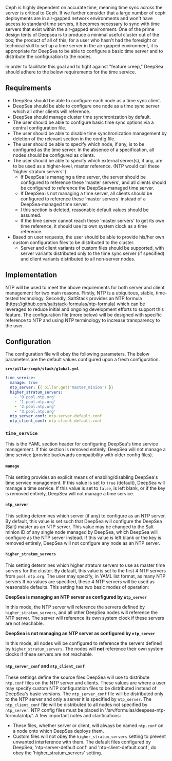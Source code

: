 Ceph is highly dependent on accurate time, meaning time sync across the server is critical to Ceph. If we further consider that a large number of ceph deployments are in air-gapped network environments and won't have access to standard time servers, it becomes necessary to sync with time servers that exist within the air-gapped environment. One of the prime design tents of Deepsea is to produce a minimal useful cluster out of the box; the product of all of this, for a user who hasn't had the foresight or technical skill to set up a time server in the air-gapped environment, it is appropriate for DeepSea to be able to configure a basic time server and to distribute the configuration to the nodes.

In order to facilitate this goal and to fight against "feature creep," DeepSea should adhere to the below requirements for the time service.

Requirements
------------
- DeepSea should be able to configure each node as a time sync client.
- DeepSea should be able to configure one node as a time sync server which all other clients will reference.
- DeepSea should manage cluster time synchronization by default.
- The user should be able to configure basic time sync options via a central configuration file.
- The user should be able to disable time synchronization management by deletion of the relevant section in the config file.
- The user should be able to specify which node, if any, is to be configured as the time server. In the absence of a specification, all nodes should be configured as clients.
- The user should be able to specify which external server(s), if any, are to be used as a higher-level, master reference. (NTP would call these 'higher stratum servers'.)
  - If DeepSea is managing a time server, the server should be configured to reference these 'master servers', and all clients should be configured to reference the DeepSea-managed time server.
  - If DeepSea is not managing a time server, all clients should be configured to reference these 'master servers' instead of a DeepSea-managed time server.
  - I this section is deleted, reasonable default values should be assumed.
  - If the time server cannot reach these 'master servers' to get its own time reference, it should use its own system clock as a time reference.
- Based on user requests, the user should be able to provide his/her own custom configuration files to be distributed to the cluster.
  - Server and client variants of custom files should be supported, with server variants distributed only to the time sync server (if specified) and client variants distributed to all non-server nodes.

Implementation
--------------
NTP will be used to meet the above requirements for both server and client management for two main reasons. Firstly, NTP is a ubiquitous, stable, time-tested technology. Secondly, SaltStack provides an NTP formula (https://github.com/saltstack-formulas/ntp-formula) which can be leveraged to reduce initial and ongoing development efforts to support this feature. The configuration file (more below) will be designed with specific reference to NTP and using NTP terminology to increase transparency to the user.

Configuration
-------------

The configuration file will obey the following parameters. The below parameters are the default values configured upon a fresh configuration.

__`srv/pillar/ceph/stack/global.yml`__
```yml
time_service:
  manage: true
  ntp_server: {{ pillar.get('master_minion') }}
  higher_stratum_servers:
    - '0.pool.ntp.org'
    - '1.pool.ntp.org'
    - '2.pool.ntp.org'
    - '3.pool.ntp.org'
  ntp_server_conf: ntp-server-default.conf
  ntp_client_conf: ntp-client-default.conf
```

### `time_service`
This is the YAML section header for configuring DeepSea's time service management. If this section is removed entirely, DeepSea will not manage a time service (provide backwards compatibility with older config files).

#### `manage`
This setting provides an explicit means of enabling/disabling DeepSea's time service management. If this value is set to `true` (default), DeepSea will manage a time service. If this value is set to `false`, is left blank, or if the key is removed entirely, DeepSea will not manage a time service.

#### `ntp_server`
This setting determines which server (if any) to configure as an NTP server. By default, this value is set such that DeepSea will configure the DeepSea (Salt) master as an NTP server. This value may be changed to the Salt minion ID of any single node managed by DeepSea, which DeepSea will configure as the NTP server instead. If this value is left blank or the key is removed entirely, DeepSea will not configure any node as an NTP server.

#### `higher_stratum_servers`
This setting determines which higher stratum servers to use as master time servers for the cluster. By default, this value is set to the first 4 NTP servers from `pool.ntp.org`. The user may specify, in YAML list format, as many NTP servers If no values are specified, these 4 NTP servers will be used as reasonable defaults. This setting has two basic modes of operation:

__DeepSea is managing an NTP server as configured by `ntp_server`__

In this mode, the NTP server will reference the servers defined by `higher_stratum_servers`, and all other DeepSea nodes will reference the NTP server. The server will reference its own system clock if these servers are not reachable.

__DeepSea is not managing an NTP server as configured by `ntp_server`__

In this mode, all nodes will be configured to reference the servers defined by `higher_stratum_servers`. The nodes will __not__ reference their own system clocks if these servers are not reachable.

#### `ntp_server_conf` and `ntp_client_conf`
These settings define the source files DeepSea will use to distribute `ntp.conf` files on the NTP server and clients. These values are where a user may specify custom NTP configuration files to be distributed instead of DeepSea's basic versions. The `ntp_server_conf` file will be distributed only to the NTP server and only a server it is specified by `ntp_server`. The `ntp_client_conf` file will be distributed to all nodes not specified by `ntp_server`. NTP config files must be placed in '/srv/formulas/deepsea-ntp-formula/ntp/'. A few important notes and clarifications:
- These files, whether server or client, will always be named `ntp.conf` on a node onto which DeepSea deploys them.
- Custom files will not obey the `higher_stratum_servers` setting to prevent unwanted interference with them. The default files configured by DeepSea, 'ntp-server-default.conf' and 'ntp-client-default.conf', do obey the 'higher_stratum_servers' setting.


